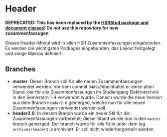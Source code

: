 # Header

**DEPRECATED: This has been replaced by the [HSRStud package and document classes](https://github.com/HSR-Stud/HSRStud-Package)! Do not use this repository for new zusammenfassugen**

Dieses Header-Modul wird in allen HSR Zusammenfassungen eingebunden. Es werden die wichtigsten Packages eingebunden, 
das Layout festgelegt und einige Makros definiert.

## Branches
* **master**: Dieser Branch soll für alle neuen Zusammenfassungen verwendet werden. Vor dem commit `d4d9e70`beinhaltet er einen alten Stand, der für alle Zusammenfassungen im Studiengang Elektrotechnik in den Semestern 1-4 verwendet wurde. Danach wurde die neue Version aus dem Branch `header2.0` gemerged, welche nun für alle neuen Zusammenfassungen verwendet werden soll. 
* **header2.0**: In diesem Branch wurde ein neuer Stil für die Zusammenfassungen vorbereitet, dieser Stand wurde nun in den `master` branch gemerged.
Der branch wurde für alle Fälle unter dem tag `archives/header2.0` archiviert. Er soll nicht wiederhergestellt werden. 
